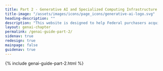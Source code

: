 ```yaml
---
title: Part 2 - Generative AI and Specialized Computing Infrastructure Acquisition Resource Guide
title-image: "/assets/images/icons/page_icons/generative-ai-logo.svg"
heading-description: ""
description: "This website is designed to help Federal purchasers acquire generative AI and specialized computing infrastructure for their organizations."
layout: genai-chapter
permalink: /genai-guide-part-2/
sidenav: true
redesign: true
mainpage: false
guidenav: true
---
```


{% include genai-guide-part-2.html %}